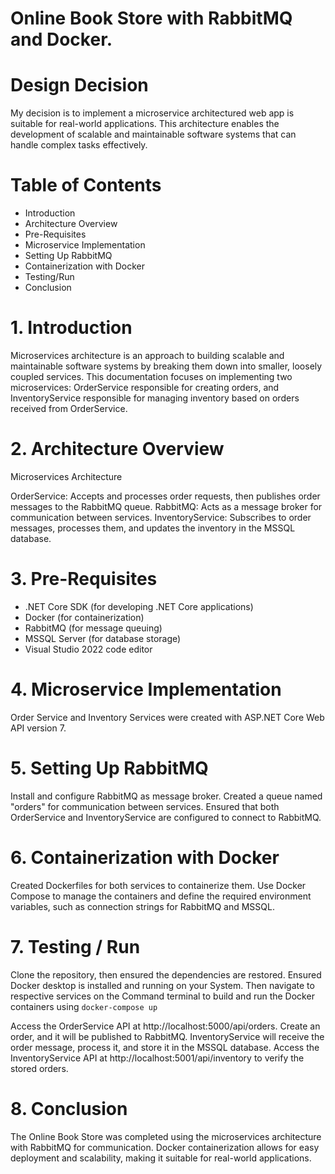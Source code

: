 # Online Book Store with RabbitMQ and Docker.








# Design Decision
My decision is to implement a microservice architectured web app is suitable for real-world applications. This architecture enables the development of scalable and maintainable software systems that can handle complex tasks effectively.

# Table of Contents
- Introduction
- Architecture Overview
- Pre-Requisites
- Microservice Implementation
- Setting Up RabbitMQ
- Containerization with Docker
- Testing/Run
- Conclusion

# 1. Introduction
Microservices architecture is an approach to building scalable and maintainable software systems by breaking them down into smaller, loosely coupled services. This documentation focuses on implementing two microservices: OrderService responsible for creating orders, and InventoryService responsible for managing inventory based on orders received from OrderService.

# 2. Architecture Overview
Microservices Architecture

OrderService: Accepts and processes order requests, then publishes order messages to the RabbitMQ queue.
RabbitMQ: Acts as a message broker for communication between services.
InventoryService: Subscribes to order messages, processes them, and updates the inventory in the MSSQL database.

# 3. Pre-Requisites
- .NET Core SDK (for developing .NET Core applications)
- Docker (for containerization)
- RabbitMQ (for message queuing)
- MSSQL Server (for database storage)
- Visual Studio 2022 code editor

# 4. Microservice Implementation
Order Service and Inventory Services were created with ASP.NET Core Web API version 7.

# 5. Setting Up RabbitMQ
Install and configure RabbitMQ as message broker.
Created a queue named "orders" for communication between services.
Ensured that both OrderService and InventoryService are configured to connect to RabbitMQ.

# 6. Containerization with Docker
Created Dockerfiles for both services to containerize them.
Use Docker Compose to manage the containers and define the required environment variables, such as connection strings for RabbitMQ and MSSQL.

# 7. Testing / Run
Clone the repository, then ensured the dependencies are restored.
Ensured Docker desktop is installed and running on your System.
Then navigate to respective services on the Command terminal to
build and run the Docker containers using ```docker-compose up```

Access the OrderService API at http://localhost:5000/api/orders.
Create an order, and it will be published to RabbitMQ.
InventoryService will receive the order message, process it, and store it in the MSSQL database.
Access the InventoryService API at http://localhost:5001/api/inventory to verify the stored orders.

# 8. Conclusion
The Online Book Store was completed using the microservices architecture with RabbitMQ for communication. Docker containerization allows for easy deployment and scalability, making it suitable for real-world applications.
